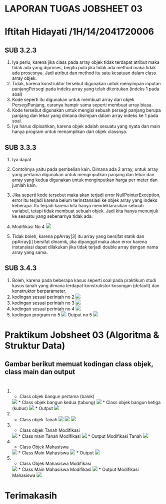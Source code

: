 # LAPORAN TUGAS JOBSHEET 03
# Iftitah Hidayati /1H/14/2041720006
## SUB  3.2.3

1.	Iya perlu, karena jika class pada array objek tidak terdapat atribut maka tidak ada yang diproses, begitu pula jika tidak ada method maka tidak ada prosesnya. Jadi atribut dan method itu satu kesatuan dalam class array objek.
2.	Tidak, karena konstruktor tersebut digunakan untuk menyimpan inputan panjangPersegi pada indeks array yang telah ditentukan (indeks 1 pada soal)
3.	Kode seperti itu digunakan untuk membuat array dari objek PersegiPanjang, caranya hampir sama seperti membuat array biasa.
4.	Kode tersebut digunakan untuk mengisi sebuah persegi panjang berupa panjang dan lebar yang dimana disimpan dalam array indeks ke 1 pada soal.
5.	Iya harus dipisahkan, karena objek adalah sesuatu yang nyata dan main hanya program untuk menampilkan dari objek classnya.
## SUB 3.3.3
1.	Iya dapat
2.	Contohnya yaitu pada pembelian kain. Dimana ada 2 array, untuk array yang pertama digunakan untuk menginputkan panjang dan lebar dan array yang kedua digunakan untuk menginputkan harga per meter dan jumlah kain.
3.	Jika seperti kode tersebut maka akan terjadi error NullPointerException, error itu terjadi karena belum terinstansiasi ke objek array yang indeks keberapa. Itu terjadi karena kita hanya mendeklarasikan sebuah variabel, tetapi tidak membuat sebuah objek. Jadi kita hanya menunjuk ke sesuatu yang sebenarnya tidak ada.
4.  Modifikasi No 4
	<img src="./ss/No4_3.3.3.png">

5.	Tidak boleh, karena ppArray[3] itu array yang bersifat statik dan ppArray[i] bersifat dinamik, jika dipanggil maka akan error karena instansiasi dapat dilakukan jika tidak terjadi double array dengan nama array yang sama.

## SUB 3.4.3
1.	Boleh, karena pada beberapa kasus seperti soal pada praktikum studi kasus tanah yang dimana terdapat konstrukstor kosongan (default) dan konstruktor berparameter.
2.	kodingan sesuai perintah no 2
    <img src="./ss/No2_3.4.3.png">
3.	kodingan sesuai perintah no 3
    <img src="./ss/No3_3.4.3.png">
4.	kodingan sesuai perintah no 4
    <img src="./ss/No4_3.4.3.png">
5.  kodingan program no 5
    <img src="./ss/No5_3.4.3.png">
    Output no 5
    <img src="./ss/No5_output.png">
#
# Praktikum Jobsheet 03 (Algoritma & Struktur Data)
## Gambar berikut memuat kodingan class objek, class main dan output
#
1.  * Class objek bangun pertama (balok)
    <img src="./ss/1_bangun1.png">
    * Class objek bangun kedua (tabung)
    <img src="./ss/1_bangun2.png">
    * Class objek bangun ketiga (kubus)
    <img src="./ss/1_bangun3.png">
    * Output 
    <img src="./ss/1_output.png">

2.   * Class objek Tanah
    <img src="./ss/2_tanahObjek.png">
    <img src="./ss/2_tanah.png">
    <img src="./ss/2_hasil.png">
3.  * Class objek Tanah Modifikasi
    <img src="./ss/3_tanahObjek.png">
    * Class main Tanah Modifikasi
    <img src="./ss/3_tanahMain.png">
    * Output Modifikasi Tanah
    <img src="./ss/3_output.png">
4. * Class Objek Mahasiswa 
    <img src="./ss/4_mhsObjek.png">
    * Class Main Mahasiswa
    <img src="./ss/4_mhsMain.png">
    * Output 
    <img src="./ss/4_output.png">
5.  * Class Objek Mahasiswa Modifikasi
    <img src= "./ss/5_mhsObjek.png">
    * Class Main Mahasiswa Modifikasi
    <img src= "./ss/5_mhsMain.png">
    * Output Modifikasi Mahasiswa
    <img src="./ss/5_output.png">

# Terimakasih